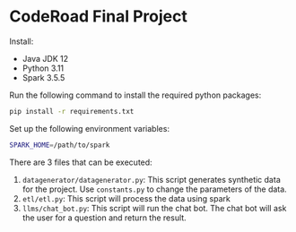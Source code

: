 # CodeRoad Final Project

Install:
* Java JDK 12
* Python 3.11
* Spark 3.5.5

Run the following command to install the required python packages:
```bash
pip install -r requirements.txt
```
Set up the following environment variables:
```bash
SPARK_HOME=/path/to/spark
```

There are 3 files that can be executed:
1. `datagenerator/datagenerator.py`: This script generates synthetic data for the project. Use `constants.py` to change the parameters of the data.
2. `etl/etl.py`: This script will process the data using spark
3. `llms/chat_bot.py`: This script will run the chat bot. The chat bot will ask the user for a question and return the result.